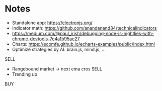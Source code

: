 # Notes

- Standalone app: https://electronjs.org/
- Indicator math: https://github.com/anandanand84/technicalindicators
- https://medium.com/@paul_irish/debugging-node-js-nightlies-with-chrome-devtools-7c4a1b95ae27
- Charts: https://ecomfe.github.io/echarts-examples/public/index.html
- Optimize strategies by AI: brain.js, mind.js, ...

SELL
- Rangebound market -> next ema cros SELL
- Trending up


BUY
